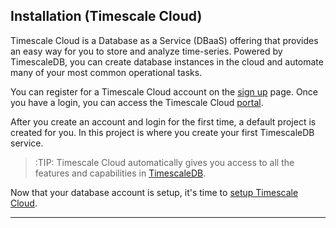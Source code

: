 ## Installation (Timescale Cloud) [](installation-timescale-cloud)

Timescale Cloud is a Database as a Service (DBaaS) offering that provides
an easy way for you to store and analyze time-series.
Powered by TimescaleDB, you can create database instances in the cloud
and automate many of your most common operational tasks.

You can register for a Timescale Cloud account on the
[sign up][sign-up] page. Once you have a login, you can access
the Timescale Cloud [portal][portal].

After you create an account and login for the first time,
a default project is created for you. In this project is where
you create your first TimescaleDB service.

>:TIP: Timescale Cloud automatically gives you access to all the features
and capabilities in [TimescaleDB][timescale-features].

Now that your database account is setup, it's time to
[setup Timescale Cloud][timescale-cloud-setup].

---

[sign-up]: https://www.timescale.com/cloud-signup
[portal]: http://portal.timescale.cloud
[timescale-features]: https://www.timescale.com/products
[timescale-cloud-setup]: /getting-started/exploring-cloud
[intercom]: https://kb.timescale.cloud/
[contact]: https://www.timescale.com/contact
[slack]: https://slack.timescale.com/
